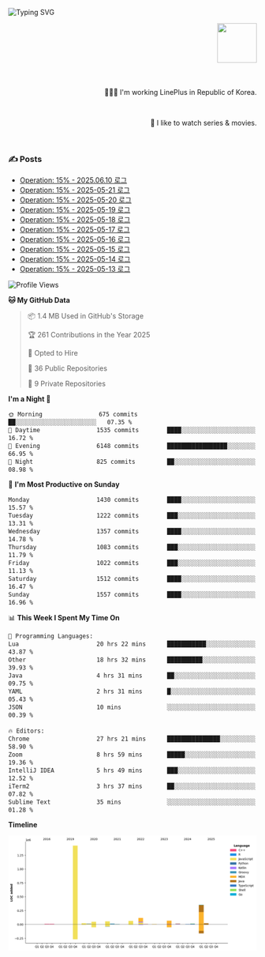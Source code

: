 ![Typing SVG](https://readme-typing-svg.herokuapp.com/?lines=Hello,+I'm+Changkwon+😎&height=150&width=1024&size=40&color=458588&background=282828&center=true&vCenter=true&multiline=false&duration=2000&pause=0)

<div align=right>
  <a href="https://github.com/devxb/gitanimals">
    <img
      src="https://render.gitanimals.org/lines/spearkkk?pet-id=624227435622945015"
      width="80"
      height="80"
    />
  </a>
  <br/>
  <br/>  
  <br/>
  
  👨🏼‍💻 I'm working LinePlus in Republic of Korea.
  
  <br/>
  
  🍿 I like to watch series & movies.
  
  <br/>

</div>
  
<div align=left>
  
  <div>
    
  ### ✍️ Posts
    
  </div>
  
  <!-- BLOGPOSTS:START -->
- [Operation: 15% - 2025.06.10 로그](https://spearkkk.dev/kr/blog/operation-15-log-2025-06-10)
- [Operation: 15% - 2025-05-21 로그](https://spearkkk.dev/kr/blog/operation-15-log-2025-05-21)
- [Operation: 15% - 2025-05-20 로그](https://spearkkk.dev/kr/blog/operation-15-log-2025-05-20)
- [Operation: 15% - 2025-05-19 로그](https://spearkkk.dev/kr/blog/operation-15-log-2025-05-19)
- [Operation: 15% - 2025-05-18 로그](https://spearkkk.dev/kr/blog/operation-15-log-2025-05-18)
- [Operation: 15% - 2025-05-17 로그](https://spearkkk.dev/kr/blog/operation-15-log-2025-05-17)
- [Operation: 15% - 2025-05-16 로그](https://spearkkk.dev/kr/blog/operation-15-log-2025-05-16)
- [Operation: 15% - 2025-05-15 로그](https://spearkkk.dev/kr/blog/operation-15-log-2025-05-15)
- [Operation: 15% - 2025-05-14 로그](https://spearkkk.dev/kr/blog/operation-15-log-2025-05-14)
- [Operation: 15% - 2025-05-13 로그](https://spearkkk.dev/kr/blog/operation-15-log-2025-05-13)
<!-- BLOGPOSTS:END -->

  
<!--START_SECTION:waka-->
![Profile Views](http://img.shields.io/badge/Profile%20Views-0-blue)

**🐱 My GitHub Data** 

> 📦 1.4 MB Used in GitHub's Storage 
 > 
> 🏆 261 Contributions in the Year 2025
 > 
> 💼 Opted to Hire
 > 
> 📜 36 Public Repositories 
 > 
> 🔑 9 Private Repositories 
 > 
**I'm a Night 🦉** 

```text
🌞 Morning                675 commits         ██░░░░░░░░░░░░░░░░░░░░░░░   07.35 % 
🌆 Daytime                1535 commits        ████░░░░░░░░░░░░░░░░░░░░░   16.72 % 
🌃 Evening                6148 commits        █████████████████░░░░░░░░   66.95 % 
🌙 Night                  825 commits         ██░░░░░░░░░░░░░░░░░░░░░░░   08.98 % 
```
📅 **I'm Most Productive on Sunday** 

```text
Monday                   1430 commits        ████░░░░░░░░░░░░░░░░░░░░░   15.57 % 
Tuesday                  1222 commits        ███░░░░░░░░░░░░░░░░░░░░░░   13.31 % 
Wednesday                1357 commits        ████░░░░░░░░░░░░░░░░░░░░░   14.78 % 
Thursday                 1083 commits        ███░░░░░░░░░░░░░░░░░░░░░░   11.79 % 
Friday                   1022 commits        ███░░░░░░░░░░░░░░░░░░░░░░   11.13 % 
Saturday                 1512 commits        ████░░░░░░░░░░░░░░░░░░░░░   16.47 % 
Sunday                   1557 commits        ████░░░░░░░░░░░░░░░░░░░░░   16.96 % 
```


📊 **This Week I Spent My Time On** 

```text
💬 Programming Languages: 
Lua                      20 hrs 22 mins      ███████████░░░░░░░░░░░░░░   43.87 % 
Other                    18 hrs 32 mins      ██████████░░░░░░░░░░░░░░░   39.93 % 
Java                     4 hrs 31 mins       ██░░░░░░░░░░░░░░░░░░░░░░░   09.75 % 
YAML                     2 hrs 31 mins       █░░░░░░░░░░░░░░░░░░░░░░░░   05.43 % 
JSON                     10 mins             ░░░░░░░░░░░░░░░░░░░░░░░░░   00.39 % 

🔥 Editors: 
Chrome                   27 hrs 21 mins      ███████████████░░░░░░░░░░   58.90 % 
Zoom                     8 hrs 59 mins       █████░░░░░░░░░░░░░░░░░░░░   19.36 % 
IntelliJ IDEA            5 hrs 49 mins       ███░░░░░░░░░░░░░░░░░░░░░░   12.52 % 
iTerm2                   3 hrs 37 mins       ██░░░░░░░░░░░░░░░░░░░░░░░   07.82 % 
Sublime Text             35 mins             ░░░░░░░░░░░░░░░░░░░░░░░░░   01.28 % 
```

**Timeline**

![Lines of Code chart](https://raw.githubusercontent.com/spearkkk/spearkkk/main/assets/bar_graph.png)


<!--END_SECTION:waka-->
</div>

